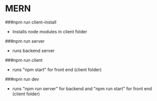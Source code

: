 # MERN


###npm run client-install
- Installs node modules in client folder

###npm run server
- runs backend server

###npm run client
- runs "npm start" for front end (client folder)

###npm run dev
- runs "npm run server" for backend and "npm run start" for front end (client folder)